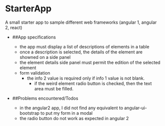 # StarterApp
A small starter app to sample different web frameworks (angular 1, angular 2, react)
* ##App specifications
   * the app must display a list of descriptions of elements in a table 
   * once a description is selected, the details of the element are showned on a side panel
   * the element details side panel must permit the edition of the selected element
   * form validation
	 * the info 2 value is required only if info 1 value is not blank.
         * if the weird element radio button is checked, then the text area must be filled.

* ##Problems encountered/Todos
   * in the angular2 app, I did not find any equivalent to angular-ui-bootstrap to put my form in a modal
   * the radio button do not work as expected in angular 2
